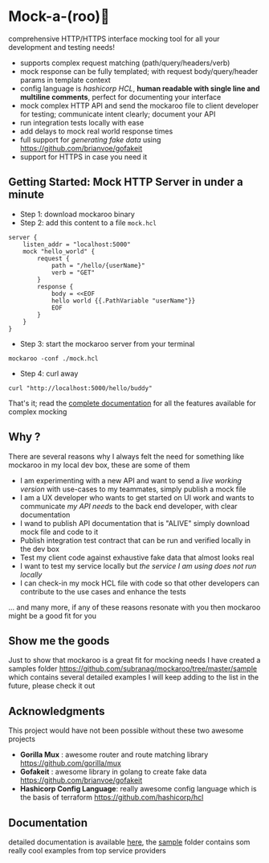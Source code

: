 # Mock-a-(roo)🦘
comprehensive HTTP/HTTPS interface mocking tool for all your development and testing needs! 
- supports complex request matching (path/query/headers/verb)
- mock response can be fully templated; with request body/query/header params in template context
- config language is *hashicorp HCL*, **human readable with single line and multiline comments**, perfect for documenting your interface
- mock complex HTTP API and send the mockaroo file to client developer for testing; communicate intent clearly; document your API
- run integration tests locally with ease
- add delays to mock real world response times
- full support for *generating fake data* using https://github.com/brianvoe/gofakeit
- support for HTTPS in case you need it

## Getting Started: Mock HTTP Server in under a minute
- Step 1: download mockaroo binary
- Step 2: add this content to a file `mock.hcl`
```hcl
server {
    listen_addr = "localhost:5000"
    mock "hello_world" {
        request {
            path = "/hello/{userName}"
            verb = "GET"
        }
        response {
            body = <<EOF
            hello world {{.PathVariable "userName"}}
            EOF
        }
    }
}
```
- Step 3: start the mockaroo server from your terminal
```
mockaroo -conf ./mock.hcl
```
- Step 4: curl away 
```
curl "http://localhost:5000/hello/buddy"
```
That's it; read the [complete documentation](https://github.com/subranag/mockaroo/blob/master/DOCS.md) for all the features available for complex mocking

## Why ?
There are several reasons why I always felt the need for something like mockaroo in my local dev box, these are some of them
- I am experimenting with a new API and want to send a *live working version* with use-cases to my teammates, simply publish a mock file
- I am a UX developer who wants to get started on UI work and wants to communicate *my API needs* to the back end developer, with clear documentation
- I wand to publish API documentation that is "ALIVE" simply download mock file and code to it 
- Publish integration test contract that can be run and verified locally in the dev box
- Test my client code against exhaustive fake data that almost looks real 
- I want to test my service locally but *the service I am using does not run locally*
- I can check-in my mock HCL file with code so that other developers can contribute to the use cases and enhance the tests

... and many more, if any of these reasons resonate with you then mockaroo might be a good fit for you 

## Show me the goods 
Just to show that mockaroo is a great fit for mocking needs I have created a samples folder https://github.com/subranag/mockaroo/tree/master/sample which contains several detailed examples I will keep adding to the list in the future, please check it out

## Acknowledgments
This project would have not been possible without these two awesome projects 
- **Gorilla Mux** : awesome router and route matching library https://github.com/gorilla/mux
- **Gofakeit**    : awesome library in golang to create fake data https://github.com/brianvoe/gofakeit
- **Hashicorp Config Language**: really awesome config language which is the basis of terraform https://github.com/hashicorp/hcl

## Documentation 
detailed documentation is available [here](https://github.com/subranag/mockaroo/blob/master/DOCS.md), the [sample](https://github.com/subranag/mockaroo/tree/master/sample) folder contains som really cool examples from top service providers